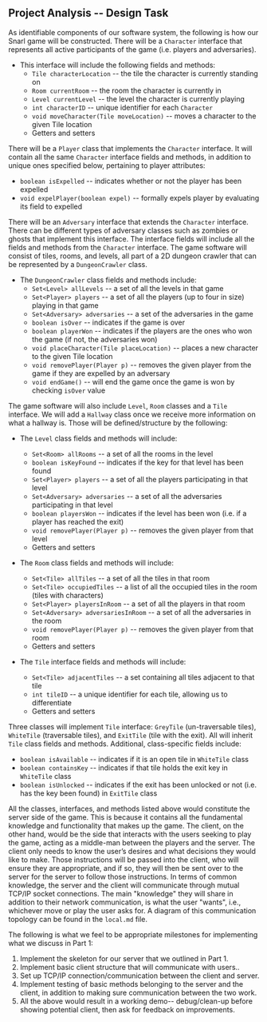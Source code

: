 ## Project Analysis -- Design Task

As identifiable components of our software system, the following is how our Snarl game will be constructed. There will be a `Character` interface that represents all active participants of the game (i.e. players and adversaries).
* This interface will include the following fields and methods:
    * `Tile characterLocation` -- the tile the character is currently standing on
    * `Room currentRoom` -- the room the character is currently in
    * `Level currentLevel` -- the level the character is currently playing
    * `int characterID` -- unique identifier for each `Character`
    * `void moveCharacter(Tile moveLocation)` -- moves a character to the given Tile location
    * Getters and setters

There will be a `Player` class that implements the `Character` interface. It will contain all the same `Character` interface fields and methods, in addition to unique ones specified below, pertaining to player attributes:
* `boolean isExpelled` -- indicates whether or not the player has been expelled
* `void expelPlayer(boolean expel)` -- formally expels player by evaluating its field to expelled

There will be an `Adversary` interface that extends the `Character` interface. There can be different types of adversary classes such as zombies or ghosts that implement this interface. The interface fields will include all the fields and methods from the `Character` interface. The game software will consist of tiles, rooms, and levels, all part of a 2D dungeon crawler that can be represented by a `DungeonCrawler` class.
* The `DungeonCrawler` class fields and methods include:
    * `Set<Level> allLevels` -- a set of all the levels in that game
    * `Set<Player> players` -- a set of all the players (up to four in size) playing in that game
    * `Set<Adversary> adversaries` -- a set of the adversaries in the game
    * `boolean isOver` -- indicates if the game is over
    * `boolean playerWon` -- indicates if the players are the ones who won the game (if not, the adversaries won)
    * `void placeCharacter(Tile placeLocation)` -- places a new character to the given Tile location
    * `void removePlayer(Player p)` -- removes the given player from the game if they are expelled by an adversary
    * `void endGame()` -- will end the game once the game is won by checking `isOver` value

The game software will also include `Level`, `Room` classes and a `Tile` interface. We will add a `Hallway` class once we receive more information on what a hallway is. Those will be defined/structure by the following:
* The `Level` class fields and methods will include:
    * `Set<Room> allRooms` -- a set of all the rooms in the level
    * `boolean isKeyFound` -- indicates if the key for that level has been found
    * `Set<Player> players` -- a set of all the players participating in that level
    * `Set<Adversary> adversaries` -- a set of all the adversaries participating in that level
    * `boolean playersWon` -- indicates if the level has been won (i.e. if a player has reached the exit)
    * `void removePlayer(Player p)` -- removes the given player from that level
    * Getters and setters

* The `Room` class fields and methods will include:
    * `Set<Tile> allTiles` -- a set of all the tiles in that room
    * `Set<Tile> occupiedTiles` -- a list of all the occupied tiles in the room (tiles with characters)
    * `Set<Player> playersInRoom` -- a set of all the players in that room
    * `Set<Adversary> adversariesInRoom` -- a set of all the adversaries in the room
    * `void removePlayer(Player p)` -- removes the given player from that room
    * Getters and setters

* The `Tile` interface fields and methods will include:
    * `Set<Tile> adjacentTiles` -- a set containing all tiles adjacent to that tile
    * `int tileID` -- a unique identifier for each tile, allowing us to differentiate
    * Getters and setters

Three classes will implement `Tile` interface: `GreyTile` (un-traversable tiles), `WhiteTile` (traversable tiles), and `ExitTile` (tile with the exit). All will inherit `Tile` class fields and methods. Additional, class-specific fields include:
* `boolean isAvailable` -- indicates if it is an open tile in `WhiteTile` class
* `boolean containsKey` -- indicates if that tile holds the exit key in `WhiteTile` class
* `boolean isUnlocked` -- indicates if the exit has been unlocked or not (i.e. has the key been found) in `ExitTile` class

All the classes, interfaces, and methods listed above would constitute the server side of the game. This is because it contains all the fundamental knowledge and functionality that makes up the game. The client, on the other hand, would be the side that interacts with the users seeking to play the game, acting as a middle-man between the players and the server. The client only needs to know the user’s desires and what decisions they would like to make. Those instructions will be passed into the client, who will ensure they are appropriate, and if so, they will then be sent over to the server for the server to follow those instructions. In terms of common knowledge, the server and the client will communicate through mutual TCP/IP socket connections. The main "knowledge" they will share in addition to their network communication, is what the user "wants", i.e., whichever move or play the user asks for. A diagram of this communication topology can be found in the `local.md` file.

The following is what we feel to be appropriate milestones for implementing what we discuss in Part 1:
1. Implement the skeleton for our server that we outlined in Part 1.
2. Implement basic client structure that will communicate with users..
3. Set up TCP/IP connection/communication between the client and server.
4. Implement testing of basic methods belonging to the server and the client, in addition to making sure communication between the two work.
5. All the above would result in a working demo-- debug/clean-up before showing potential client, then ask for feedback on improvements.
